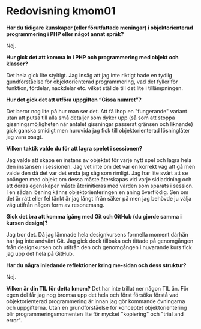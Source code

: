 ---
---
Redovisning kmom01
=========================

**Har du tidigare kunskaper (eller förutfattade meningar) i objektorienterad programmering i PHP eller något annat språk?**

Nej.

**Hur gick det att komma in i PHP och programmering med objekt och klasser?**

Det hela gick lite styltigt. Jag insåg att jag inte riktigt hade en tydlig gundförståelse
för objektorienterad programmering, vad det fyller för funktion, fördelar, nackdelar etc.
vilket ställde till det lite i tillämpningen.

**Hur det gick det att utföra uppgiften “Gissa numret”?**

Det beror nog lite på hur man ser det. Att få ihop en "fungerande" variant utan att putsa till
alla små detaljer som dyker upp (så som att stoppa gissningsmöjligheten när antalet gissningar passerat gränsen och liknande)
gick ganska smidigt men huruvida jag fick till objektorienterad lösninglåter jag vara osagt.

**Vilken taktik valde du för att lagra spelet i sessionen?**

Jag valde att skapa en instans av objektet för varje nytt spel och lagra hela den instansen i sessionen. Jag vet inte om det var en
korrekt väg att gå men valde den då det var det enda jag såg som rimligt. Jag har lite svårt att se poängen med objekt om
dessa måste återskapas vid varje sidladdning och att deras egenskaper måste återinitieras med värden som sparats i session. I en
sådan lösning känns objektorienteringen en aning överflödig. Sen om det är rätt eller fel tänkt är jag långt ifrån säker på men jag
behövde ju välja väg utifrån någon form av resonemang.

**Gick det bra att komma igång med Git och GitHub (du gjorde samma i kursen design)?**

Jag tror det. Då jag lämnade hela designkursens formella moment därhän har jag inte
andvänt Git. Jag gick dock tillbaka och tittade på genomgången från designkursen och
utifrån den och genomgången i nuvarande kurs fick jag upp det hela på GitHub. 

**Har du några inledande reflektioner kring me-sidan och dess struktur?**

Nej.

**Vilken är din TIL för detta kmom?**
Det har inte trillat ner någon TIL än. För egen del får jag nog bromsa upp det hela och först försöka förstå vad objektorienterad
programmering är innan jag gör kommande övningarna och uppgifterna. Utan en grundförståelse för konceptet objektorientering blir
programmeringsmomenten lite för mycket "kopiering" och "trial and error".
